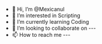 - 👋 Hi, I’m @Mexicanul
- 👀 I’m interested in Scripting
- 🌱 I’m currently learning Coding
- 💞️ I’m looking to collaborate on ---
- 📫 How to reach me ---

<!---
Mexicanul/Mexicanul is a ✨ special ✨ repository because its `README.md` (this file) appears on your GitHub profile.
You can click the Preview link to take a look at your changes.
--->
